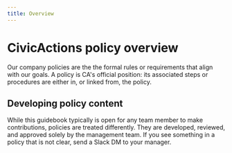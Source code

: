 ```yaml
---
title: Overview
---
```


# CivicActions policy overview

Our company policies are the the formal rules or requirements that align with our goals. A policy is CA's official position: its associated steps or procedures are either in, or linked from, the policy.

## Developing policy content
While this guidebook typically is open for any team member to make contributions, policies are treated differently. They are developed, reviewed, and approved solely by the management team. If you see something in a policy that is not clear, send a Slack DM to your manager.
